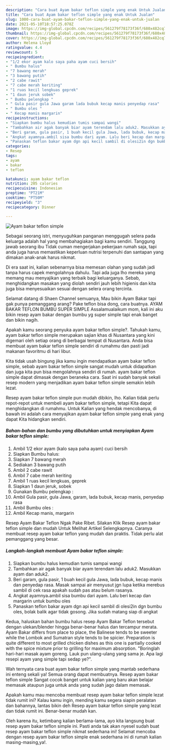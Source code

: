 ```yaml
---
description: "Cara buat Ayam bakar teflon simple yang enak Untuk Jualan"
title: "Cara buat Ayam bakar teflon simple yang enak Untuk Jualan"
slug: 1000-cara-buat-ayam-bakar-teflon-simple-yang-enak-untuk-jualan
date: 2021-05-10T18:57:25.078Z
image: https://img-global.cpcdn.com/recipes/561279f78173f36f/680x482cq70/ayam-bakar-teflon-simple-foto-resep-utama.jpg
thumbnail: https://img-global.cpcdn.com/recipes/561279f78173f36f/680x482cq70/ayam-bakar-teflon-simple-foto-resep-utama.jpg
cover: https://img-global.cpcdn.com/recipes/561279f78173f36f/680x482cq70/ayam-bakar-teflon-simple-foto-resep-utama.jpg
author: Helena Lloyd
ratingvalue: 4.4
reviewcount: 5
recipeingredient:
- "1/2 ekor ayam kalo saya paha ayam cuci bersih"
- " Bumbu halus"
- "7 bawang merah"
- "3 bawang putih"
- "2 cabe rawit"
- "7 cabe merah keriting"
- "1 ruas kecil lengkuas geprek"
- "1 daun jeruk sobek"
- " Bumbu pelengkap "
- " Gula pasir gula Jawa garam lada bubuk kecap manis penyedap rasa"
- " Bumbu oles "
- " Kecap manis margarin"
recipeinstructions:
- "Siapkan bumbu halus kemudian tumis sampai wangi"
- "Tambahkan air agak banyak biar ayam terendam lalu aduk2. Masukkan ayam dan aduk2."
- "Beri garam, gula pasir, 1 buah kecil gula Jawa, lada bubuk, kecap manis dan penyedap rasa. Masak sampai air menyusut jgn lupa ketika merebus sambil di cek rasa apakah sudah pas atau belum rasanya."
- "Angkat ayamnya،ambil sisa bumbu dari ayam. Lalu beri kecap dan margarin untuk bumbu oles"
- "Panaskan teflon bakar ayam dgn api kecil sambil di olesi2in dgn bumbu oles, bolak balik agar tidak gosong. Jika sudah matang siap di angkat"
categories:
- Resep
tags:
- ayam
- bakar
- teflon

katakunci: ayam bakar teflon 
nutrition: 205 calories
recipecuisine: Indonesian
preptime: "PT21M"
cooktime: "PT50M"
recipeyield: "3"
recipecategory: Dinner

---
```



![Ayam bakar teflon simple](https://img-global.cpcdn.com/recipes/561279f78173f36f/680x482cq70/ayam-bakar-teflon-simple-foto-resep-utama.jpg)

Sebagai seorang istri, menyuguhkan panganan menggugah selera pada keluarga adalah hal yang membahagiakan bagi kamu sendiri. Tanggung jawab seorang ibu Tidak cuman mengerjakan pekerjaan rumah saja, tapi anda juga harus memastikan keperluan nutrisi terpenuhi dan santapan yang dimakan anak-anak harus nikmat.

Di era  saat ini, kalian sebenarnya bisa memesan olahan yang sudah jadi tanpa harus capek mengolahnya dahulu. Tapi ada juga lho mereka yang memang mau menyajikan yang terbaik bagi keluarganya. Sebab, menghidangkan masakan yang diolah sendiri jauh lebih higienis dan kita juga bisa menyesuaikan sesuai dengan selera orang tercinta. 

Selamat datang di Shaen Channel semuanya, Mau bikin Ayam Bakar tapi gak punya pemanggang arang? Pake teflon bisa dong, cara buatnya. AYAM BAKAR TEFLON BUMBU SUPER SIMPLE Assalamualaikum mom, kali ini aku bikin resep ayam bakar dengan bumbu yg super simple tapi enak banget dan bikin nagih.

Apakah kamu seorang penyuka ayam bakar teflon simple?. Tahukah kamu, ayam bakar teflon simple merupakan sajian khas di Nusantara yang kini digemari oleh setiap orang di berbagai tempat di Nusantara. Anda bisa membuat ayam bakar teflon simple sendiri di rumahmu dan pasti jadi makanan favoritmu di hari libur.

Kita tidak usah bingung jika kamu ingin mendapatkan ayam bakar teflon simple, sebab ayam bakar teflon simple sangat mudah untuk didapatkan dan juga kita pun bisa mengolahnya sendiri di rumah. ayam bakar teflon simple dapat dimasak dengan beraneka cara. Saat ini sudah banyak sekali resep modern yang menjadikan ayam bakar teflon simple semakin lebih lezat.

Resep ayam bakar teflon simple pun mudah dibikin, lho. Kalian tidak perlu repot-repot untuk membeli ayam bakar teflon simple, tetapi Kita dapat menghidangkan di rumahmu. Untuk Kalian yang hendak mencobanya, di bawah ini adalah cara menyajikan ayam bakar teflon simple yang enak yang dapat Kita hidangkan sendiri.

<!--inarticleads1-->

##### Bahan-bahan dan bumbu yang dibutuhkan untuk menyiapkan Ayam bakar teflon simple:

1. Ambil 1/2 ekor ayam (kalo saya paha ayam) cuci bersih
1. Siapkan  Bumbu halus:
1. Siapkan 7 bawang merah
1. Sediakan 3 bawang putih
1. Ambil 2 cabe rawit
1. Ambil 7 cabe merah keriting
1. Ambil 1 ruas kecil lengkuas, geprek
1. Siapkan 1 daun jeruk, sobek
1. Gunakan  Bumbu pelengkap :
1. Ambil  Gula pasir, gula Jawa, garam, lada bubuk, kecap manis, penyedap rasa
1. Ambil  Bumbu oles :
1. Ambil  Kecap manis, margarin


Resep Ayam Bakar Teflon Ngak Pake Ribet. Silakan Klik Resep ayam bakar teflon simple dan mudah Untuk Melihat Artikel Selengkapnya. Caranya membuat resep ayam bakar teflon yang mudah dan praktis. Tidak perlu alat pemanggang yang besar. 

<!--inarticleads2-->

##### Langkah-langkah membuat Ayam bakar teflon simple:

1. Siapkan bumbu halus kemudian tumis sampai wangi
1. Tambahkan air agak banyak biar ayam terendam lalu aduk2. Masukkan ayam dan aduk2.
1. Beri garam, gula pasir, 1 buah kecil gula Jawa, lada bubuk, kecap manis dan penyedap rasa. Masak sampai air menyusut jgn lupa ketika merebus sambil di cek rasa apakah sudah pas atau belum rasanya.
1. Angkat ayamnya،ambil sisa bumbu dari ayam. Lalu beri kecap dan margarin untuk bumbu oles
1. Panaskan teflon bakar ayam dgn api kecil sambil di olesi2in dgn bumbu oles, bolak balik agar tidak gosong. Jika sudah matang siap di angkat


Kedua, haluskan bahan bumbu halus resep Ayam Bakar Teflon tersebut dengan ulekan/blender hingga benar-benar halus dan tercampur merata. Ayam Bakar differs from place to place, the Balinese tends to be sweeter while the Lombok and Sumatran style tends to be spicier. Preparation is quite different to most grilled chicken dishes as this one is partially cooked with the spice mixture prior to grilling for maximum absorption. &#34;Boringlah hari-hari masak ayam goreng. Lauk pun ulang-ulang yang sama je. Apa lagi resepi ayam yang simple tapi sedap ye?&#34;. 

Wah ternyata cara buat ayam bakar teflon simple yang mantab sederhana ini enteng sekali ya! Semua orang dapat membuatnya. Resep ayam bakar teflon simple Sangat cocok banget untuk kalian yang baru akan belajar memasak ataupun juga untuk anda yang sudah jago dalam memasak.

Apakah kamu mau mencoba membuat resep ayam bakar teflon simple lezat tidak rumit ini? Kalau kamu ingin, mending kamu segera siapin peralatan dan bahannya, lantas bikin deh Resep ayam bakar teflon simple yang lezat dan tidak rumit ini. Benar-benar mudah kan. 

Oleh karena itu, ketimbang kalian berlama-lama, ayo kita langsung buat resep ayam bakar teflon simple ini. Pasti anda tak akan nyesel sudah buat resep ayam bakar teflon simple nikmat sederhana ini! Selamat mencoba dengan resep ayam bakar teflon simple enak sederhana ini di rumah kalian masing-masing,ya!.


